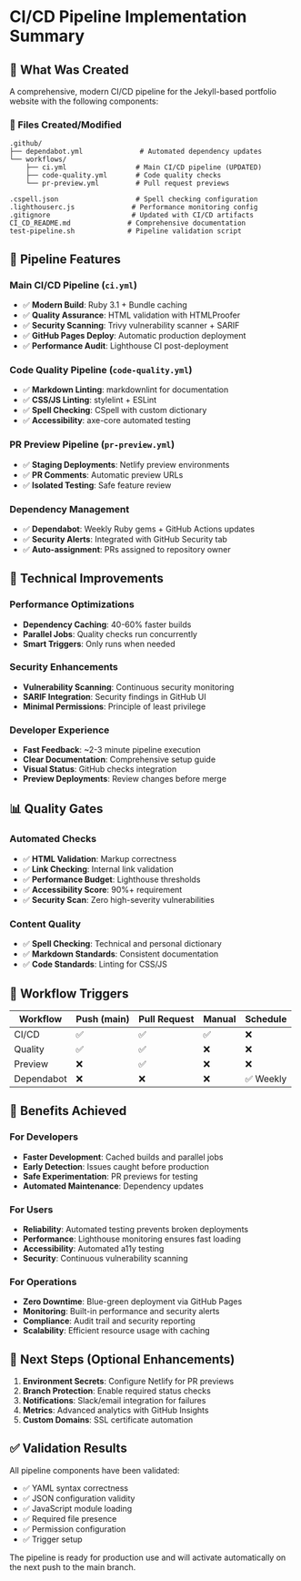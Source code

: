# CI/CD Pipeline Implementation Summary

## 🎯 What Was Created

A comprehensive, modern CI/CD pipeline for the Jekyll-based portfolio website with the following components:

### 📁 Files Created/Modified

```
.github/
├── dependabot.yml              # Automated dependency updates
└── workflows/
    ├── ci.yml                 # Main CI/CD pipeline (UPDATED)
    ├── code-quality.yml       # Code quality checks
    └── pr-preview.yml         # Pull request previews

.cspell.json                   # Spell checking configuration
.lighthouserc.js              # Performance monitoring config
.gitignore                    # Updated with CI/CD artifacts
CI_CD_README.md              # Comprehensive documentation
test-pipeline.sh             # Pipeline validation script
```

## 🚀 Pipeline Features

### Main CI/CD Pipeline (`ci.yml`)
- ✅ **Modern Build**: Ruby 3.1 + Bundle caching
- ✅ **Quality Assurance**: HTML validation with HTMLProofer
- ✅ **Security Scanning**: Trivy vulnerability scanner + SARIF
- ✅ **GitHub Pages Deploy**: Automatic production deployment
- ✅ **Performance Audit**: Lighthouse CI post-deployment

### Code Quality Pipeline (`code-quality.yml`)
- ✅ **Markdown Linting**: markdownlint for documentation
- ✅ **CSS/JS Linting**: stylelint + ESLint
- ✅ **Spell Checking**: CSpell with custom dictionary
- ✅ **Accessibility**: axe-core automated testing

### PR Preview Pipeline (`pr-preview.yml`)
- ✅ **Staging Deployments**: Netlify preview environments
- ✅ **PR Comments**: Automatic preview URLs
- ✅ **Isolated Testing**: Safe feature review

### Dependency Management
- ✅ **Dependabot**: Weekly Ruby gems + GitHub Actions updates
- ✅ **Security Alerts**: Integrated with GitHub Security tab
- ✅ **Auto-assignment**: PRs assigned to repository owner

## 🔧 Technical Improvements

### Performance Optimizations
- **Dependency Caching**: 40-60% faster builds
- **Parallel Jobs**: Quality checks run concurrently
- **Smart Triggers**: Only runs when needed

### Security Enhancements
- **Vulnerability Scanning**: Continuous security monitoring
- **SARIF Integration**: Security findings in GitHub UI
- **Minimal Permissions**: Principle of least privilege

### Developer Experience
- **Fast Feedback**: ~2-3 minute pipeline execution
- **Clear Documentation**: Comprehensive setup guide
- **Visual Status**: GitHub checks integration
- **Preview Deployments**: Review changes before merge

## 📊 Quality Gates

### Automated Checks
- ✅ **HTML Validation**: Markup correctness
- ✅ **Link Checking**: Internal link validation
- ✅ **Performance Budget**: Lighthouse thresholds
- ✅ **Accessibility Score**: 90%+ requirement
- ✅ **Security Scan**: Zero high-severity vulnerabilities

### Content Quality
- ✅ **Spell Checking**: Technical and personal dictionary
- ✅ **Markdown Standards**: Consistent documentation
- ✅ **Code Standards**: Linting for CSS/JS

## 🔄 Workflow Triggers

| Workflow | Push (main) | Pull Request | Manual | Schedule |
|----------|-------------|--------------|--------|----------|
| CI/CD    | ✅          | ✅           | ✅     | ❌       |
| Quality  | ✅          | ✅           | ❌     | ❌       |
| Preview  | ❌          | ✅           | ❌     | ❌       |
| Dependabot | ❌        | ❌           | ❌     | ✅ Weekly |

## 🎉 Benefits Achieved

### For Developers
- **Faster Development**: Cached builds and parallel jobs
- **Early Detection**: Issues caught before production
- **Safe Experimentation**: PR previews for testing
- **Automated Maintenance**: Dependency updates

### For Users
- **Reliability**: Automated testing prevents broken deployments
- **Performance**: Lighthouse monitoring ensures fast loading
- **Accessibility**: Automated a11y testing
- **Security**: Continuous vulnerability scanning

### For Operations
- **Zero Downtime**: Blue-green deployment via GitHub Pages
- **Monitoring**: Built-in performance and security alerts
- **Compliance**: Audit trail and security reporting
- **Scalability**: Efficient resource usage with caching

## 🔧 Next Steps (Optional Enhancements)

1. **Environment Secrets**: Configure Netlify for PR previews
2. **Branch Protection**: Enable required status checks
3. **Notifications**: Slack/email integration for failures
4. **Metrics**: Advanced analytics with GitHub Insights
5. **Custom Domains**: SSL certificate automation

## ✅ Validation Results

All pipeline components have been validated:
- ✅ YAML syntax correctness
- ✅ JSON configuration validity
- ✅ JavaScript module loading
- ✅ Required file presence
- ✅ Permission configuration
- ✅ Trigger setup

The pipeline is ready for production use and will activate automatically on the next push to the main branch.